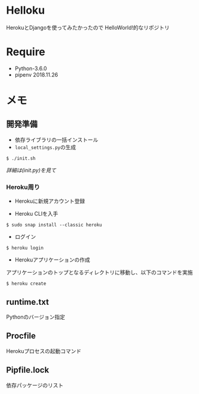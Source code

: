 # Helloku

HerokuとDjangoを使ってみたかったので
HelloWorld!的なリポジトリ

# Require

* Python-3.6.0
* pipenv 2018.11.26

# メモ

## 開発準備

* 依存ライブラリの一括インストール
* `local_settings.py`の生成

``` console
$ ./init.sh
```

*詳細は(init.py)を見て*

### Heroku周り

* Herokuに新規アカウント登録

* Heroku CLIを入手

``` console
$ sudo snap install --classic heroku
```

* ログイン

``` console
$ heroku login
```

* Herokuアプリケーションの作成

アプリケーションのトップとなるディレクトリに移動し、以下のコマンドを実施

``` console
$ heroku create
```

## runtime.txt

Pythonのバージョン指定

## Procfile

Herokuプロセスの起動コマンド

## Pipfile.lock

依存パッケージのリスト
